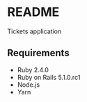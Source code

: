 # README

Tickets application

## Requirements

* Ruby 2.4.0
* Ruby on Rails 5.1.0.rc1
* Node.js
* Yarn
